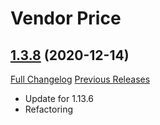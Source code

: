 # Vendor Price

## [1.3.8](https://github.com/ketho-wow/VendorPrice/tree/1.3.8) (2020-12-14)
[Full Changelog](https://github.com/ketho-wow/VendorPrice/compare/1.3.7...1.3.8) [Previous Releases](https://github.com/ketho-wow/VendorPrice/releases)

- Update for 1.13.6  
- Refactoring  
